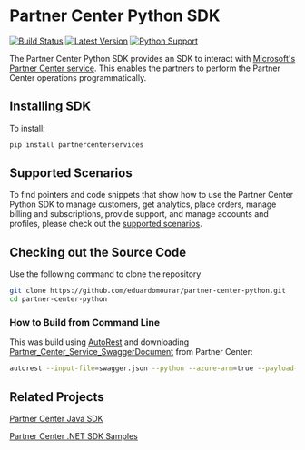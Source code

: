 # Partner Center Python SDK

[![Build Status](https://travis-ci.com/eduardomourar/partner-center-python.svg?branch=master)](https://travis-ci.com/eduardomourar/partner-center-python) [![Latest Version](https://img.shields.io/pypi/v/partnercenterservices.svg)](https://pypi.python.org/pypi/partnercenterservices) [![Python Support](https://img.shields.io/pypi/pyversions/partnercenterservices.svg)](https://pypi.python.org/pypi/partnercenterservices)

The Partner Center Python SDK provides an SDK to interact with [Microsoft's Partner Center service](https://apidocs.microsoft.com/services/partnercenterservice). This enables the partners to perform the Partner Center operations programmatically.

## Installing SDK

To install:

```bash
pip install partnercenterservices
```

## Supported Scenarios

To find pointers and code snippets that show how to use the Partner Center Python SDK to manage customers, get analytics, place orders, manage billing and subscriptions, provide support, and manage accounts and profiles, please check out the [supported scenarios](https://docs.microsoft.com/partner-center/develop/scenarios).

## Checking out the Source Code

Use the following command to clone the repository

```bash
git clone https://github.com/eduardomourar/partner-center-python.git
cd partner-center-python
```

### How to Build from Command Line

This was build using [AutoRest](https://github.com/Azure/autorest) and downloading [Partner_Center_Service_SwaggerDocument](https://apidocs.microsoft.com/services/partnercenterservice/SwaggerDocument) from Partner Center:

```bash
autorest --input-file=swagger.json --python --azure-arm=true --payload-flattening-threshold=2 --namespace=microsoft.store.partnercenterservices --package-name=partnercenterservices --package-version=0.1.0
```

## Related Projects

[Partner Center Java SDK](https://github.com/Microsoft/Partner-Center-Java)

[Partner Center .NET SDK Samples](https://github.com/PartnerCenterSamples/Partner-Center-SDK-Samples)
